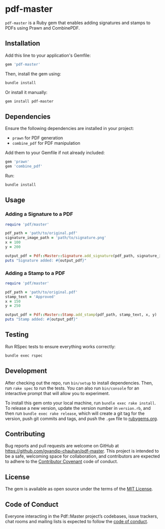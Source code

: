 # pdf-master

`pdf-master` is a Ruby gem that enables adding signatures and stamps to PDFs using Prawn and CombinePDF.

## Installation

Add this line to your application's Gemfile:

```ruby
gem 'pdf-master'
```

Then, install the gem using:

```sh
bundle install
```

Or install it manually:

```sh
gem install pdf-master
```

## Dependencies

Ensure the following dependencies are installed in your project:

- `prawn` for PDF generation
- `combine_pdf` for PDF manipulation

Add them to your Gemfile if not already included:

```ruby
gem 'prawn'
gem 'combine_pdf'
```

Run:

```sh
bundle install
```

## Usage

### Adding a Signature to a PDF

```ruby
require 'pdf/master'

pdf_path = 'path/to/original.pdf'
signature_image_path = 'path/to/signature.png'
x = 100
y = 200

output_pdf = Pdf::Master::Signature.add_signature(pdf_path, signature_image_path, x, y)
puts "Signature added: #{output_pdf}"
```

### Adding a Stamp to a PDF

```ruby
require 'pdf/master'

pdf_path = 'path/to/original.pdf'
stamp_text = 'Approved'
x = 150
y = 250

output_pdf = Pdf::Master::Stamp.add_stamp(pdf_path, stamp_text, x, y)
puts "Stamp added: #{output_pdf}"
```

## Testing

Run RSpec tests to ensure everything works correctly:

```sh
bundle exec rspec
```

## Development

After checking out the repo, run `bin/setup` to install dependencies. Then, run `rake spec` to run the tests. You can also run `bin/console` for an interactive prompt that will allow you to experiment.

To install this gem onto your local machine, run `bundle exec rake install`. To release a new version, update the version number in `version.rb`, and then run `bundle exec rake release`, which will create a git tag for the version, push git commits and tags, and push the `.gem` file to [rubygems.org](https://rubygems.org).

## Contributing

Bug reports and pull requests are welcome on GitHub at https://github.com/gyandip-chauhan/pdf-master. This project is intended to be a safe, welcoming space for collaboration, and contributors are expected to adhere to the [Contributor Covenant](http://contributor-covenant.org) code of conduct.

## License

The gem is available as open source under the terms of the [MIT License](https://opensource.org/licenses/MIT).

## Code of Conduct

Everyone interacting in the Pdf::Master project’s codebases, issue trackers, chat rooms and mailing lists is expected to follow the [code of conduct](https://github.com/gyandip-chauhan/pdf-master/blob/master/CODE_OF_CONDUCT.md).
